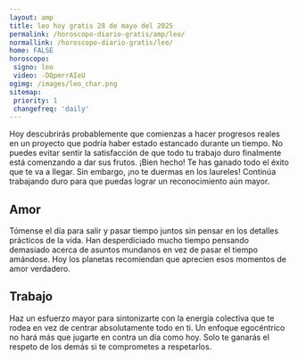 ```yaml
---
layout: amp
title: leo hoy gratis 28 de mayo del 2025 
permalink: /horoscopo-diario-gratis/amp/leo/
normallink: /horoscopo-diario-gratis/leo/
home: FALSE
horoscopo:
 signo: leo
 video: -DQpmrrAIeU
ogimg: /images/leo_char.png
sitemap:
 priority: 1
 changefreq: 'daily'
---
```



Hoy descubrirás probablemente que comienzas a hacer progresos reales en un proyecto que podría haber estado estancado durante un tiempo. No puedes evitar sentir la satisfacción de que todo tu trabajo duro finalmente está comenzando a dar sus frutos. ¡Bien hecho! Te has ganado todo el éxito que te va a llegar. Sin embargo, ¡no te duermas en los laureles! Continúa trabajando duro para que puedas lograr un reconocimiento aún mayor.

## Amor

Tómense el día para salir y pasar tiempo juntos sin pensar en los detalles prácticos de la vida. Han desperdiciado mucho tiempo pensando demasiado acerca de asuntos mundanos en vez de pasar el tiempo amándose. Hoy los planetas recomiendan que aprecien esos momentos de amor verdadero.

## Trabajo

Haz un esfuerzo mayor para sintonizarte con la energía colectiva que te rodea en vez de centrar absolutamente todo en ti. Un enfoque egocéntrico no hará más que jugarte en contra un día como hoy. Solo te ganarás el respeto de los demás si te comprometes a respetarlos.
